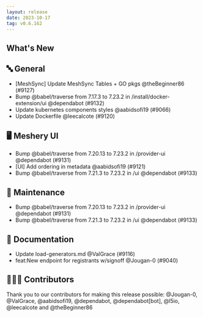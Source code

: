 ```yaml
---
layout: release
date: 2023-10-17
tag: v0.6.162
---
```


## What's New

## 🔤 General

- [MeshSync] Update MeshSync Tables + GO pkgs @theBeginner86 (#9127)
- Bump @babel/traverse from 7.17.3 to 7.23.2 in /install/docker-extension/ui @dependabot (#9132)
- Update kubernetes components styles @aabidsofi19 (#9066)
- Update Dockerfile @leecalcote (#9120)

## 🖥 Meshery UI

- Bump @babel/traverse from 7.20.13 to 7.23.2 in /provider-ui @dependabot (#9131)
- [UI] Add ordering in metadata @aabidsofi19 (#9121)
- Bump @babel/traverse from 7.21.3 to 7.23.2 in /ui @dependabot (#9133)

## 🧰 Maintenance

- Bump @babel/traverse from 7.20.13 to 7.23.2 in /provider-ui @dependabot (#9131)
- Bump @babel/traverse from 7.21.3 to 7.23.2 in /ui @dependabot (#9133)

## 📖 Documentation

- Update load-generators.md @ValGrace (#9116)
- feat:New endpoint for registrants w/signoff @Jougan-0 (#9040)

## 👨🏽‍💻 Contributors

Thank you to our contributors for making this release possible:
@Jougan-0, @ValGrace, @aabidsofi19, @dependabot, @dependabot[bot], @l5io, @leecalcote and @theBeginner86
